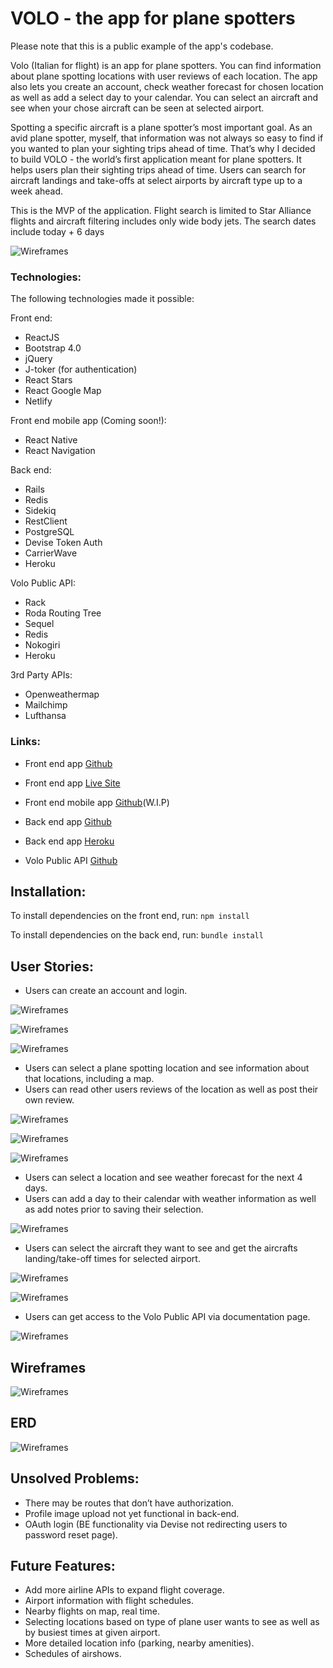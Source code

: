 # VOLO - the app for plane spotters

Please note that this is a public example of the app's codebase.

Volo (Italian for flight) is an app for plane spotters. You can find information about plane spotting locations with user reviews of each location. The app also lets you create an account, check weather forecast for chosen location as well as add a select day to your calendar. You can select an aircraft and see when your chose aircraft can be seen at selected airport.

Spotting a specific aircraft is a plane spotter’s most important goal. As an avid plane spotter, myself, that information was not always so easy to find if you wanted to plan your sighting trips ahead of time. That’s why I decided to build VOLO - the world’s first application meant for plane spotters. It helps users plan their sighting trips ahead of time. Users can search for aircraft landings and take-offs at select airports by aircraft type up to a week ahead.

This is the MVP of the application. Flight search is limited to Star Alliance flights and aircraft filtering includes only wide body jets. The search dates include today + 6 days


![Wireframes](/src/images/readme-images/volo-homepage.png)

### Technologies:
The following technologies made it possible:

Front end:
- ReactJS
- Bootstrap 4.0
- jQuery
- J-toker (for authentication)
- React Stars
- React Google Map
- Netlify

Front end mobile app (Coming soon!):
- React Native
- React Navigation

Back end:
- Rails
- Redis
- Sidekiq
- RestClient
- PostgreSQL
- Devise Token Auth
- CarrierWave
- Heroku

Volo Public API:
- Rack
- Roda Routing Tree
- Sequel
- Redis
- Nokogiri
- Heroku

3rd Party APIs:
- Openweathermap
- Mailchimp
- Lufthansa

### Links:

- Front end app [Github](https://github.com/levatech007/volo-react-app-example)
- Front end app [Live Site](https://www.spotvolo.com)
- Front end mobile app [Github](https://github.com/levatech007/volo-react-native)(W.I.P)

- Back end app [Github](https://github.com/levatech007/volo-rails-api-example)
- Back end app [Heroku](https://volo-rails-api.herokuapp.com)

- Volo Public API [Github](https://github.com/levatech007/aviation-api-sample)

## Installation:

To install dependencies on the front end, run:
`npm install`

To install dependencies on the back end, run:
`bundle install`

## User Stories:
- Users can create an account and login.

![Wireframes](/src/images/readme-images/login-page.png)

![Wireframes](/src/images/readme-images/signup-page.png)

![Wireframes](/src/images/readme-images/profile-page.png)

- Users can select a plane spotting location and see information about that locations, including a map.
- Users can read other users reviews of the location as well as post their own review.

![Wireframes](/src/images/readme-images/location-menu-page.png)

![Wireframes](/src/images/readme-images/location-page.png)

![Wireframes](/src/images/readme-images/location-review-page.png)
- Users can select a location and see weather forecast for the next 4 days.
- Users can add a day to their calendar with weather information as well as add notes prior to saving their selection.

![Wireframes](/src/images/readme-images/calendar-page.png)

- Users can select the aircraft they want to see and get the aircrafts landing/take-off times for selected airport.

![Wireframes](/src/images/readme-images/select-aircraft.png)

![Wireframes](/src/images/readme-images/flight-schedule.png)

- Users can get access to the Volo Public API via documentation page.

![Wireframes](/src/images/readme-images/api-page.png)

## Wireframes
![Wireframes](/src/images/wireframes.JPG)

## ERD
![Wireframes](/src/images/ERD.png)

## Unsolved Problems:
- There may be routes that don’t have authorization.
- Profile image upload not yet functional in back-end.
- OAuth login (BE functionality via Devise not redirecting users to password reset page).

## Future Features:
- Add more airline APIs to expand flight coverage.
- Airport information with flight schedules.
- Nearby flights on map, real time.
- Selecting locations based on type of plane user wants to see as well as by busiest times at given airport.
- More detailed location info (parking, nearby amenities).
- Schedules of airshows.
